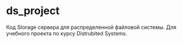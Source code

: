# ds_project

Код Storage сервера для распределенной файловой системы.
Для учебного проекта по курсу Distrubited Systems.
